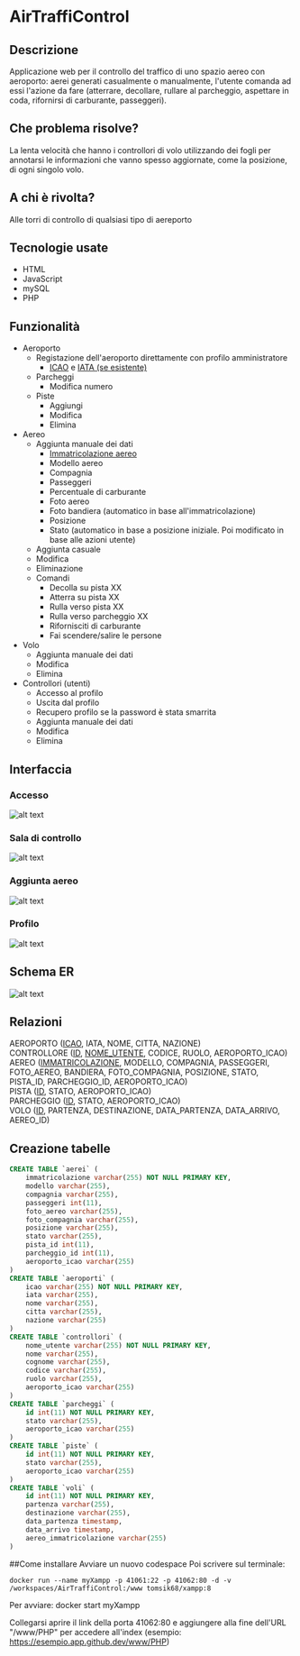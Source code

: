 # AirTraffiControl
## Descrizione
Applicazione web per il controllo del traffico di uno spazio aereo con aeroporto: aerei generati casualmente o manualmente, l'utente comanda ad essi l'azione da fare (atterrare, decollare, rullare al parcheggio, aspettare in coda, rifornirsi di carburante, passeggeri).
## Che problema risolve?
La lenta velocità che hanno i controllori di volo utilizzando dei fogli per annotarsi le informazioni che vanno spesso aggiornate, come la posizione, di ogni singolo volo.
## A chi è rivolta?
Alle torri di controllo di qualsiasi tipo di aereporto 
## Tecnologie usate
- HTML
- JavaScript
- mySQL
- PHP
## Funzionalità
* Aeroporto
  * Registazione dell'aeroporto direttamente con profilo amministratore
    * <a href="https://it.wikipedia.org/wiki/Codice_aeroportuale_ICAO">ICAO</a> e <a href="https://en.wikipedia.org/wiki/IATA_airport_code">IATA (se esistente)</a>
  * Parcheggi
    * Modifica numero
  * Piste
    * Aggiungi
    * Modifica
    * Elimina
* Aereo
  * Aggiunta manuale dei dati
    * <a href="https://it.wikipedia.org/wiki/Marche_d%27immatricolazione">Immatricolazione aereo</a>
    * Modello aereo
    * Compagnia
    * Passeggeri
    * Percentuale di carburante
    * Foto aereo
    * Foto bandiera (automatico in base all'immatricolazione)
    * Posizione
    * Stato (automatico in base a posizione iniziale. Poi modificato in base alle azioni utente)
  * Aggiunta casuale
  * Modifica
  * Eliminazione
  * Comandi
    * Decolla su pista XX
    * Atterra su pista XX
    * Rulla verso pista XX
    * Rulla verso parcheggio XX
    * Rifornisciti di carburante
    * Fai scendere/salire le persone
* Volo
  * Aggiunta manuale dei dati
  * Modifica
  * Elimina
* Controllori (utenti)
  * Accesso al profilo 
  * Uscita dal profilo
  * Recupero profilo se la password è stata smarrita
  * Aggiunta manuale dei dati
  * Modifica
  * Elimina

## Interfaccia
### Accesso
![alt text](IMG/ACCESSO.svg)
### Sala di controllo
![alt text](IMG/SALACONTROLLO.svg)
### Aggiunta aereo
![alt text](IMG/AEREO.svg)
### Profilo
![alt text](IMG/PROFILO.svg)

## Schema ER
![alt text](IMG/ERN.jpg)
## Relazioni
AEROPORTO (<ins>ICAO</ins>, IATA, NOME, CITTA, NAZIONE) <br>
CONTROLLORE (<ins>ID</ins>, <ins>NOME_UTENTE</ins>, CODICE, RUOLO, AEROPORTO_ICAO) <br>
AEREO (<ins>IMMATRICOLAZIONE</ins>, MODELLO, COMPAGNIA, PASSEGGERI, FOTO_AEREO, BANDIERA, FOTO_COMPAGNIA, POSIZIONE, STATO, PISTA_ID, PARCHEGGIO_ID, AEROPORTO_ICAO) <br>
PISTA (<ins>ID</ins>, STATO, AEROPORTO_ICAO) <br>
PARCHEGGIO (<ins>ID</ins>, STATO, AEROPORTO_ICAO) <br>
VOLO (<ins>ID</ins>, PARTENZA, DESTINAZIONE, DATA_PARTENZA, DATA_ARRIVO, AEREO_ID) <br>
## Creazione tabelle
```sql
CREATE TABLE `aerei` (
    immatricolazione varchar(255) NOT NULL PRIMARY KEY,
    modello varchar(255),
    compagnia varchar(255),
    passeggeri int(11),
    foto_aereo varchar(255),
    foto_compagnia varchar(255),
    posizione varchar(255),
    stato varchar(255),
    pista_id int(11),
    parcheggio_id int(11),
    aeroporto_icao varchar(255)
)
CREATE TABLE `aeroporti` (
    icao varchar(255) NOT NULL PRIMARY KEY,
    iata varchar(255),
    nome varchar(255),
    citta varchar(255),
    nazione varchar(255)
)
CREATE TABLE `controllori` (
    nome_utente varchar(255) NOT NULL PRIMARY KEY,
    nome varchar(255),
    cognome varchar(255),
    codice varchar(255),
    ruolo varchar(255),
    aeroporto_icao varchar(255)
)
CREATE TABLE `parcheggi` (
    id int(11) NOT NULL PRIMARY KEY,
    stato varchar(255),
    aeroporto_icao varchar(255)
)
CREATE TABLE `piste` (
    id int(11) NOT NULL PRIMARY KEY,
    stato varchar(255),
    aeroporto_icao varchar(255)
)
CREATE TABLE `voli` (
    id int(11) NOT NULL PRIMARY KEY,
    partenza varchar(255),
    destinazione varchar(255),
    data_partenza timestamp,
    data_arrivo timestamp,
    aereo_immatricolazione varchar(255)
)
```
##Come installare
Avviare un nuovo codespace
Poi scrivere sul terminale:
```
docker run --name myXampp -p 41061:22 -p 41062:80 -d -v /workspaces/AirTraffiControl:/www tomsik68/xampp:8
```
Per avviare:
docker start myXampp

Collegarsi aprire il link della porta 41062:80 e aggiungere alla fine dell'URL "/www/PHP" per accedere all'index (esempio: https://esempio.app.github.dev/www/PHP)